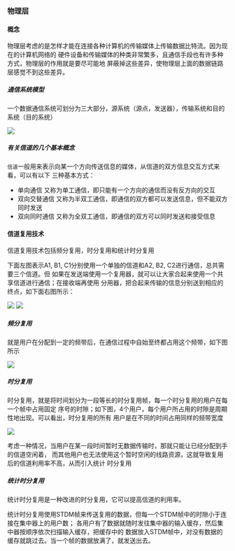 ### 物理层

#### 概念

物理层考虑的是怎样才能在连接各种计算机的传输媒体上传输数据比特流。因为现在的计算机网络的
硬件设备和传输媒体的种类非常繁多，且通信手段也有许多种方式，物理层的作用就是要尽可能地
屏蔽掉这些差异，使物理层上面的数据链路层感觉不到这些差异。

##### 通信系统模型

一个数据通信系统可划分为三大部分，源系统（源点，发送器），传输系统和目的系统（目的系统）

![](https://github.com/yangguangyong/yangguangyong-s-blog/blob/master/assets/2016/04/1.png)

##### 有关信道的几个基本概念

`信道`一般用来表示向某一个方向传送信息的媒体，从信道的双方信息交互方式来看，可以有以下
三种基本方式：

* 单向通信 又称为单工通信，即只能有一个方向的通信而没有反方向的交互
* 双向交替通信 又称为半双工通信，即通信的双方都可以发送信息，但不能双方同时发送
* 双向同时通信 又称为全双工通信，即通信的双方可以同时发送和接受信息

#### 信道复用技术

信道复用技术包括频分复用，时分复用和统计时分复用

下面左图表示A1, B1, C1分别使用一个单独的信道和A2, B2, C2进行通信，总共需要三个信道。但
如果在发送端使用一个复用器，就可以让大家合起来使用一个共享信道进行通信；在接收端再使用
分用器，把合起来传输的信息分别送到相应的终点，如下面右图所示：

![](https://github.com/yangguangyong/yangguangyong-s-blog/blob/master/assets/2016/04/2.png)          ![](https://github.com/yangguangyong/yangguangyong-s-blog/blob/master/assets/2016/04/3.png)


##### 频分复用

就是用户在分配到一定的频带后，在通信过程中自始至终都占用这个频带，如下图所示

![](https://github.com/yangguangyong/yangguangyong-s-blog/blob/master/assets/2016/04/4.png)

##### 时分复用

时分复用，就是将时间划分为一段等长的时分复用帧，每一个时分复用的用户在每一个帧中占用固定
序号的时隙；如下图，4个用户，每个用户所占用的时隙是周期性地出现。可以看出，时分复用的所有
用户是在不同的时间占用同样的频带宽度

![](https://github.com/yangguangyong/yangguangyong-s-blog/blob/master/assets/2016/04/5.png)

考虑一种情况，当用户在某一段时间暂时无数据传输时，那就只能让已经分配到手的信道空闲着，
而其他用户也无法使用这个暂时空闲的线路资源，这就导致复用后的信道利用率不高，从而引入统计
时分复用

##### 统计时分复用

统计时分复用是一种改进的时分复用，它可以提高信道的利用率。

统计时分复用使用STDM帧来传送复用的数据，但每一个STDM帧中的时隙小于连接在集中器上的用户数；
各用户有了数据就随时发往集中器的输入缓存，然后集中器按顺序依次扫描输入缓存，把缓存中的
数据放入STDM帧中，对没有数据的缓存就跳过去。当一个帧的数据放满了，就发送出去。

